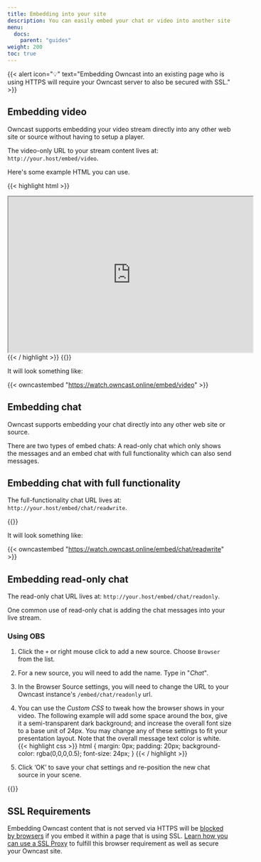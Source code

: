 ```yaml
---
title: Embedding into your site
description: You can easily embed your chat or video into another site.
menu:
  docs:
    parent: "guides"
weight: 200
toc: true
---
```


{{< alert icon="💡" text="Embedding Owncast into an existing page who is using HTTPS will require your Owncast server to also be secured with SSL." >}}

## Embedding video

Owncast supports embedding your video stream directly into any other web site or source without having to setup a player.

The video-only URL to your stream content lives at: `http://your.host/embed/video`.

Here's some example HTML you can use.

{{< highlight html >}}

<iframe
  src="https://your.host/embed/video"
  title="Owncast"
  height="350px" width="550px"
  referrerpolicy="origin"
  scrolling="no"
  allowfullscreen>
</iframe>
{{< / highlight >}}
{{<versionsupport feature="embedding video" version="0.0.2">}}

It will look something like:

{{< owncastembed "https://watch.owncast.online/embed/video" >}}

## Embedding chat

Owncast supports embedding your chat directly into any other web site or source. 

There are two types of embed chats: A read-only chat which only shows the messages and an embed chat with full functionality which can also send messages. 


## Embedding chat with full functionality 

The full-functionality chat URL lives at: `http://your.host/embed/chat/readwrite`.

{{<versionsupport feature="embedding chat with full functionality " version="0.0.8">}}

It will look something like:

{{< owncastembed "https://watch.owncast.online/embed/chat/readwrite" >}}

## Embedding read-only chat

The read-only chat URL lives at: `http://your.host/embed/chat/readonly`.

One common use of read-only chat is adding the chat messages into your live stream.

### Using OBS

1. Click the `+` or right mouse click to add a new source. Choose `Browser` from the list.
1. For a new source, you will need to add the name. Type in "_Chat_".
1. In the Browser Source settings, you will need to change the URL to your Owncast instance's `/embed/chat/readonly` url.
1. You can use the _Custom CSS_ to tweak how the browser shows in your video. The following example will add some space around the box, give it a semi-transparent dark background; and increase the overall font size to a base unit of 24px. You may change any of these settings to fit your presentation layout. Note that the overall message text color is white.
   {{< highlight css >}}
   html {
   margin: 0px;
   padding: 20px;
   background-color: rgba(0,0,0,0.5);
   font-size: 24px;
   }
   {{< / highlight >}}

1. Click ‘OK’ to save your chat settings and re-position the new chat source in your scene.

{{<versionsupport feature="embedding readonly chat" version="0.0.2">}}

## SSL Requirements

Embedding Owncast content that is not served via HTTPS will be [blocked by browsers](https://developer.mozilla.org/en-US/docs/Web/Security/Mixed_content/How_to_fix_website_with_mixed_content) if you embed it within a page that is using SSL. [Learn how you can use a SSL Proxy](/docs/sslproxies) to fulfill this browser requirement as well as secure your Owncast site.
